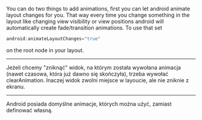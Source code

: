 You can do two things to add animations, first you can let android animate layout changes for you. That way every time you change something in the layout like changing view visibility or view positions android will automatically create fade/transition animations. To use that set

```java
android:animateLayoutChanges="true"
```

on the root node in your layout.

---

Jeżeli chcemy "zniknąć" widok, na którym została wywołana animacja (nawet czasowa, która już dawno się skończyła), trzeba wywołać clearAnimation. Inaczej widok zwolni miejsce w layoucie, ale nie zniknie z ekranu.

---
Android posiada domyślne animacje, których można użyć, zamiast definować własną.